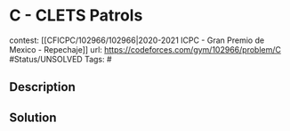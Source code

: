 # C - CLETS Patrols

contest: [[CFICPC/102966/102966|2020-2021 ICPC - Gran Premio de Mexico - Repechaje]]
url: https://codeforces.com/gym/102966/problem/C
#Status/UNSOLVED
Tags: #

## Description

## Solution

